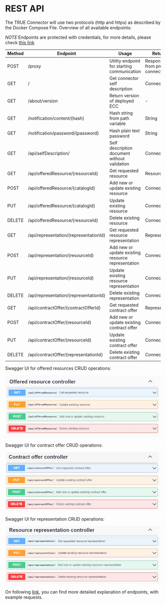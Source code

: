 # REST API

The TRUE Connector will use two protocols (http and https) as described by the Docker Compose File.
Overview of all available endpoints:

*NOTE* Endpoints are protected with credentials, for more details, please check [this link](https://github.com/Engineering-Research-and-Development/true-connector-execution_core_container/blob/1.14.3/doc/SECURITY.md)

| **Method** |	**Endpoint** |	**Usage** |	**Returns** |
| ---------- |	------------ |	--------- |	----------- |
| POST | /proxy | Utility endpoint for starting communication | Response from provider connector |
| GET | / | Get connector self description | Connector |
| GET | /about/version | Return version of deployed ECC | - |
| GET | /notification/content/{hash} | Hash string from path variable | String |
| GET | /notification/password/{password} | Hash plain text password  | String |
| GET | /api/selfDescription/ | Self description document without validation | Connector |
| GET | /api/offeredResource/{resourceId} | Get requested resource | Resource |
| POST | /api/offeredResource/{catalogId} | Add new or update existing resource | Connector |
| PUT | /api/offeredResource/{catalogId} | Update existing resource | Connector|
| DELETE | /api/offeredResource/{resourceId} | Delete existing resource | Connector |
| GET | /api/representation/{representationId} | Get requested resource representation | Representation |
| POST | /api/representation/{resourceId} | Add new or update existing resource representation | Connector |
| PUT | /api/representation/{resourceId} | Update existing resource representation | Connector |
| DELETE | /api/representation/{representationId} | Delete existing representation | Connector |
| GET | /api/contractOffer/{contractOfferId} | Get requested contract offer | Representation |
| POST | /api/contractOffer/{resourceId} | Add new or update existing contract offer | Connector |
| PUT | /api/contractOffer/{resourceId} | Update existing contract offer | Connector |
| DELETE | /api/contractOffer/{representationId} | Delete existing contract offer | Connector |

Swagger UI for offered resources CRUD operations:

![Offered resource](Offered_Resource_Swagger.jpg "Offered resource swagger API")

Swagger UI for contract offer CRUD operations:

![Contract offer](Contract_Offer_Swagger.jpg "Contract Offer swagger API")

Swagger UI for representation CRUD operations:

![Resource representation](Resource_Representation_Swagger.jpg "Resource representation swagger API")

On following [link](https://github.com/Engineering-Research-and-Development/true-connector-execution_core_container/blob/1.14.3/doc/SELF_DESCRIPTION.md), you can find more detailed explanation of endpoints, with example requests.

